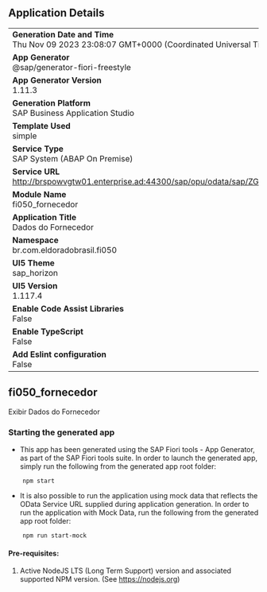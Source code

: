 ## Application Details
|               |
| ------------- |
|**Generation Date and Time**<br>Thu Nov 09 2023 23:08:07 GMT+0000 (Coordinated Universal Time)|
|**App Generator**<br>@sap/generator-fiori-freestyle|
|**App Generator Version**<br>1.11.3|
|**Generation Platform**<br>SAP Business Application Studio|
|**Template Used**<br>simple|
|**Service Type**<br>SAP System (ABAP On Premise)|
|**Service URL**<br>http://brspowvgtw01.enterprise.ad:44300/sap/opu/odata/sap/ZGTWFI050_PARTIDAS_FORNECEDOR_SRV
|**Module Name**<br>fi050_fornecedor|
|**Application Title**<br>Dados do Fornecedor|
|**Namespace**<br>br.com.eldoradobrasil.fi050|
|**UI5 Theme**<br>sap_horizon|
|**UI5 Version**<br>1.117.4|
|**Enable Code Assist Libraries**<br>False|
|**Enable TypeScript**<br>False|
|**Add Eslint configuration**<br>False|

## fi050_fornecedor

Exibir Dados do Fornecedor

### Starting the generated app

-   This app has been generated using the SAP Fiori tools - App Generator, as part of the SAP Fiori tools suite.  In order to launch the generated app, simply run the following from the generated app root folder:

```
    npm start
```

- It is also possible to run the application using mock data that reflects the OData Service URL supplied during application generation.  In order to run the application with Mock Data, run the following from the generated app root folder:

```
    npm run start-mock
```

#### Pre-requisites:

1. Active NodeJS LTS (Long Term Support) version and associated supported NPM version.  (See https://nodejs.org)



